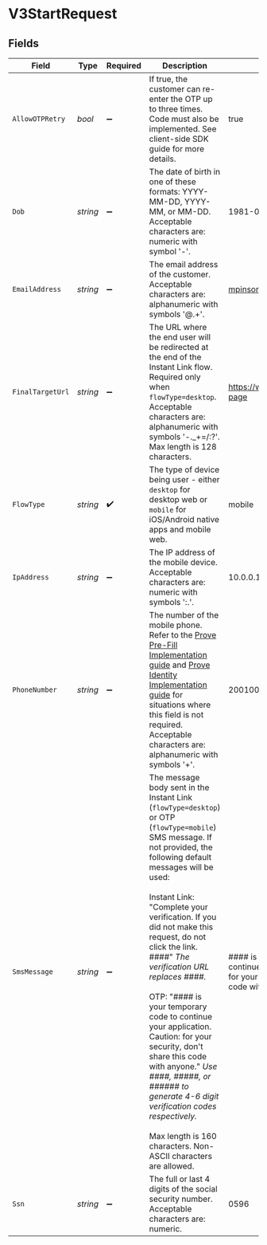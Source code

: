 # V3StartRequest


## Fields

| Field                                                                                                                                                                                                                                                                                                                                                                                                                                                                                                                                                                                                       | Type                                                                                                                                                                                                                                                                                                                                                                                                                                                                                                                                                                                                        | Required                                                                                                                                                                                                                                                                                                                                                                                                                                                                                                                                                                                                    | Description                                                                                                                                                                                                                                                                                                                                                                                                                                                                                                                                                                                                 | Example                                                                                                                                                                                                                                                                                                                                                                                                                                                                                                                                                                                                     |
| ----------------------------------------------------------------------------------------------------------------------------------------------------------------------------------------------------------------------------------------------------------------------------------------------------------------------------------------------------------------------------------------------------------------------------------------------------------------------------------------------------------------------------------------------------------------------------------------------------------- | ----------------------------------------------------------------------------------------------------------------------------------------------------------------------------------------------------------------------------------------------------------------------------------------------------------------------------------------------------------------------------------------------------------------------------------------------------------------------------------------------------------------------------------------------------------------------------------------------------------- | ----------------------------------------------------------------------------------------------------------------------------------------------------------------------------------------------------------------------------------------------------------------------------------------------------------------------------------------------------------------------------------------------------------------------------------------------------------------------------------------------------------------------------------------------------------------------------------------------------------- | ----------------------------------------------------------------------------------------------------------------------------------------------------------------------------------------------------------------------------------------------------------------------------------------------------------------------------------------------------------------------------------------------------------------------------------------------------------------------------------------------------------------------------------------------------------------------------------------------------------- | ----------------------------------------------------------------------------------------------------------------------------------------------------------------------------------------------------------------------------------------------------------------------------------------------------------------------------------------------------------------------------------------------------------------------------------------------------------------------------------------------------------------------------------------------------------------------------------------------------------- |
| `AllowOTPRetry`                                                                                                                                                                                                                                                                                                                                                                                                                                                                                                                                                                                             | *bool*                                                                                                                                                                                                                                                                                                                                                                                                                                                                                                                                                                                                      | :heavy_minus_sign:                                                                                                                                                                                                                                                                                                                                                                                                                                                                                                                                                                                          | If true, the customer can re-enter the OTP up to three times. Code must also be implemented. See client-side SDK guide for more details.                                                                                                                                                                                                                                                                                                                                                                                                                                                                    | true                                                                                                                                                                                                                                                                                                                                                                                                                                                                                                                                                                                                        |
| `Dob`                                                                                                                                                                                                                                                                                                                                                                                                                                                                                                                                                                                                       | *string*                                                                                                                                                                                                                                                                                                                                                                                                                                                                                                                                                                                                    | :heavy_minus_sign:                                                                                                                                                                                                                                                                                                                                                                                                                                                                                                                                                                                          | The date of birth in one of these formats: YYYY-MM-DD, YYYY-MM, or MM-DD. Acceptable characters are: numeric with symbol '-'.                                                                                                                                                                                                                                                                                                                                                                                                                                                                               | 1981-01                                                                                                                                                                                                                                                                                                                                                                                                                                                                                                                                                                                                     |
| `EmailAddress`                                                                                                                                                                                                                                                                                                                                                                                                                                                                                                                                                                                              | *string*                                                                                                                                                                                                                                                                                                                                                                                                                                                                                                                                                                                                    | :heavy_minus_sign:                                                                                                                                                                                                                                                                                                                                                                                                                                                                                                                                                                                          | The email address of the customer. Acceptable characters are: alphanumeric with symbols '@.+'.                                                                                                                                                                                                                                                                                                                                                                                                                                                                                                              | mpinsonm@dyndns.org                                                                                                                                                                                                                                                                                                                                                                                                                                                                                                                                                                                         |
| `FinalTargetUrl`                                                                                                                                                                                                                                                                                                                                                                                                                                                                                                                                                                                            | *string*                                                                                                                                                                                                                                                                                                                                                                                                                                                                                                                                                                                                    | :heavy_minus_sign:                                                                                                                                                                                                                                                                                                                                                                                                                                                                                                                                                                                          | The URL where the end user will be redirected at the end of the Instant Link flow. Required only when `flowType=desktop`. Acceptable characters are: alphanumeric with symbols '-._+=/:?'. Max length is 128 characters.                                                                                                                                                                                                                                                                                                                                                                                    | https://www.example.com/landing-page                                                                                                                                                                                                                                                                                                                                                                                                                                                                                                                                                                        |
| `FlowType`                                                                                                                                                                                                                                                                                                                                                                                                                                                                                                                                                                                                  | *string*                                                                                                                                                                                                                                                                                                                                                                                                                                                                                                                                                                                                    | :heavy_check_mark:                                                                                                                                                                                                                                                                                                                                                                                                                                                                                                                                                                                          | The type of device being user - either `desktop` for desktop web or `mobile` for iOS/Android native apps and mobile web.                                                                                                                                                                                                                                                                                                                                                                                                                                                                                    | mobile                                                                                                                                                                                                                                                                                                                                                                                                                                                                                                                                                                                                      |
| `IpAddress`                                                                                                                                                                                                                                                                                                                                                                                                                                                                                                                                                                                                 | *string*                                                                                                                                                                                                                                                                                                                                                                                                                                                                                                                                                                                                    | :heavy_minus_sign:                                                                                                                                                                                                                                                                                                                                                                                                                                                                                                                                                                                          | The IP address of the mobile device. Acceptable characters are: numeric with symbols ':.'.                                                                                                                                                                                                                                                                                                                                                                                                                                                                                                                  | 10.0.0.1                                                                                                                                                                                                                                                                                                                                                                                                                                                                                                                                                                                                    |
| `PhoneNumber`                                                                                                                                                                                                                                                                                                                                                                                                                                                                                                                                                                                               | *string*                                                                                                                                                                                                                                                                                                                                                                                                                                                                                                                                                                                                    | :heavy_minus_sign:                                                                                                                                                                                                                                                                                                                                                                                                                                                                                                                                                                                          | The number of the mobile phone. Refer to the [Prove Pre-Fill Implementation guide](https://developer.prove.com/docs/prove-pre-fill-implementation-guide#implement-prove-pre-fill) and [Prove Identity Implementation guide](https://developer.prove.com/docs/prove-identity-implementation-guide#implement-prove-identity) for situations where this field is not required. Acceptable characters are: alphanumeric with symbols '+'.                                                                                                                                                                       | 2001001695                                                                                                                                                                                                                                                                                                                                                                                                                                                                                                                                                                                                  |
| `SmsMessage`                                                                                                                                                                                                                                                                                                                                                                                                                                                                                                                                                                                                | *string*                                                                                                                                                                                                                                                                                                                                                                                                                                                                                                                                                                                                    | :heavy_minus_sign:                                                                                                                                                                                                                                                                                                                                                                                                                                                                                                                                                                                          | The message body sent in the Instant Link (`flowType=desktop`) or OTP (`flowType=mobile`) SMS message. If not provided, the following default messages will be used:<br/><br/>Instant Link: "Complete your verification. If you did not make this request, do not click the link. ####" _The verification URL replaces ####._<br/><br/>OTP: "#### is your temporary code to continue your application. Caution: for your security, don't share this code with anyone." _Use ####, #####, or ###### to generate 4-6 digit verification codes respectively._<br/><br/>Max length is 160 characters. Non-ASCII characters are allowed. | #### is your temporary code to continue your application. Caution: for your security, don't share this code with anyone.                                                                                                                                                                                                                                                                                                                                                                                                                                                                                    |
| `Ssn`                                                                                                                                                                                                                                                                                                                                                                                                                                                                                                                                                                                                       | *string*                                                                                                                                                                                                                                                                                                                                                                                                                                                                                                                                                                                                    | :heavy_minus_sign:                                                                                                                                                                                                                                                                                                                                                                                                                                                                                                                                                                                          | The full or last 4 digits of the social security number. Acceptable characters are: numeric.                                                                                                                                                                                                                                                                                                                                                                                                                                                                                                                | 0596                                                                                                                                                                                                                                                                                                                                                                                                                                                                                                                                                                                                        |